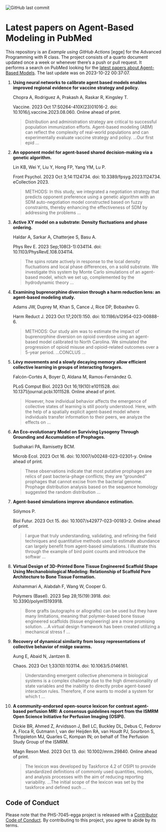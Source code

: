 ![GitHub last
commit](https://img.shields.io/github/last-commit/UofUEpiBio/PHS-7045-egga.png)

# Latest papers on Agent-Based Modeling in PubMed

This repository is an *Example using GitHub Actions* \[egge\] for the
Advanced Programming with R class. The project consists of a quarto
document updated once a week or whenever there’s a push or pull request.
It performs a search on PubMed looking for the <a
href="https://pubmed.ncbi.nlm.nih.gov/?term=agent-based+model&amp;sort=date"
target="_blank">latest papers about Agent-Based Models</a>. The last
update was on 2023-10-22 00:37:07.

<div class="cell">

</div>

1.  **Using neural networks to calibrate agent based models enables
    improved regional evidence for vaccine strategy and policy.**

    Chopra A, Rodriguez A, Prakash A, Raskar R, Kingsley T.

    Vaccine. 2023 Oct 17:S0264-410X(23)01016-2. doi:
    10.1016/j.vaccine.2023.08.060. Online ahead of print.

    > Distribution and administration strategy are critical to
    > successful population immunization efforts. Agent-based modeling
    > (ABM) can reflect the complexity of real-world populations and can
    > experimentally evaluate vaccine strategy and policy. …Our first
    > epid …

2.  **An opponent model for agent-based shared decision-making via a
    genetic algorithm.**

    Lin KB, Wei Y, Liu Y, Hong FP, Yang YM, Lu P.

    Front Psychol. 2023 Oct 3;14:1124734. doi:
    10.3389/fpsyg.2023.1124734. eCollection 2023.

    > METHODS: In this study, we integrated a negotiation strategy that
    > predicts opponent preference using a genetic algorithm with an SDM
    > auto-negotiation model constructed based on fuzzy constraints,
    > thereby enhancing the effectiveness of SDM by addressing the
    > problems …

3.  **Active XY model on a substrate: Density fluctuations and phase
    ordering.**

    Haldar A, Sarkar A, Chatterjee S, Basu A.

    Phys Rev E. 2023 Sep;108(3-1):034114. doi:
    10.1103/PhysRevE.108.034114.

    > The spins rotate actively in response to the local density
    > fluctuations and local phase differences, on a solid substrate. We
    > investigate this system by Monte Carlo simulations of an
    > agent-based model, which we set up, complemented by the
    > hydrodynamic theory …

4.  **Examining buprenorphine diversion through a harm reduction lens:
    an agent-based modeling study.**

    Adams JW, Duprey M, Khan S, Cance J, Rice DP, Bobashev G.

    Harm Reduct J. 2023 Oct 17;20(1):150. doi:
    10.1186/s12954-023-00888-6.

    > METHODS: Our study aim was to estimate the impact of buprenorphine
    > diversion on opioid overdose using an agent-based model calibrated
    > to North Carolina. We simulated the progression of opioid misuse
    > and opioid-related outcomes over a 5-year period. …CONCLUS …

5.  **Lévy movements and a slowly decaying memory allow efficient
    collective learning in groups of interacting foragers.**

    Falcón-Cortés A, Boyer D, Aldana M, Ramos-Fernández G.

    PLoS Comput Biol. 2023 Oct 16;19(10):e1011528. doi:
    10.1371/journal.pcbi.1011528. Online ahead of print.

    > However, how individual behavior affects the emergence of
    > collective states of learning is still poorly understood. Here,
    > with the help of a spatially explicit agent-based model where
    > individuals transfer information to their peers, we analyze the
    > effects on …

6.  **An Eco-evolutionary Model on Surviving Lysogeny Through Grounding
    and Accumulation of Prophages.**

    Sudhakari PA, Ramisetty BCM.

    Microb Ecol. 2023 Oct 16. doi: 10.1007/s00248-023-02301-y. Online
    ahead of print.

    > These observations indicate that most putative prophages are
    > relics of past bacteria-phage conflicts; they are “grounded”
    > prophages that cannot excise from the bacterial genome. Prophage
    > distribution analysis based on the sequence homology suggested the
    > random distribution …

7.  **Agent-based simulations improve abundance estimation.**

    Sólymos P.

    Biol Futur. 2023 Oct 15. doi: 10.1007/s42977-023-00183-2. Online
    ahead of print.

    > I argue that truly understanding, validating, and refining the
    > field techniques and quantitative methods used to estimate
    > abundance can largely benefit from agent-based simulations. I
    > illustrate this through the example of bird point counts and
    > introduce the softwar …

8.  **Virtual Design of 3D-Printed Bone Tissue Engineered Scaffold Shape
    Using Mechanobiological Modeling: Relationship of Scaffold Pore
    Architecture to Bone Tissue Formation.**

    Alshammari A, Alabdah F, Wang W, Cooper G.

    Polymers (Basel). 2023 Sep 28;15(19):3918. doi:
    10.3390/polym15193918.

    > Bone grafts (autographs or allografts) can be used but they have
    > many limitations, meaning that polymer-based bone tissue
    > engineered scaffolds (tissue engineering) are a more promising
    > solution. …A virtual design framework has been created utilizing a
    > mechanical stress f …

9.  **Recovery of dynamical similarity from lossy representations of
    collective behavior of midge swarms.**

    Aung E, Abaid N, Jantzen B.

    Chaos. 2023 Oct 1;33(10):103114. doi: 10.1063/5.0146161.

    > Understanding emergent collective phenomena in biological systems
    > is a complex challenge due to the high dimensionality of state
    > variables and the inability to directly probe agent-based
    > interaction rules. Therefore, if one wants to model a system for
    > which t …

10. **A community-endorsed open-source lexicon for contrast agent-based
    perfusion MRI: A consensus guidelines report from the ISMRM Open
    Science Initiative for Perfusion Imaging (OSIPI).**

    Dickie BR, Ahmed Z, Arvidsson J, Bell LC, Buckley DL, Debus C,
    Fedorov A, Floca R, Gutmann I, van der Heijden RA, van Houdt PJ,
    Sourbron S, Thrippleton MJ, Quarles C, Kompan IN; on behalf of The
    Perfusion Study Group of the ISMRM.

    Magn Reson Med. 2023 Oct 13. doi: 10.1002/mrm.29840. Online ahead of
    print.

    > The lexicon was developed by Taskforce 4.2 of OSIPI to provide
    > standardized definitions of commonly used quantities, models, and
    > analysis processes with the aim of reducing reporting variability.
    > …The initial scope of the lexicon was set by the taskforce and
    > defined such …

## Code of Conduct

Please note that the PHS-7045-egga project is released with a
[Contributor Code of
Conduct](https://contributor-covenant.org/version/2/1/CODE_OF_CONDUCT.html).
By contributing to this project, you agree to abide by its terms.
